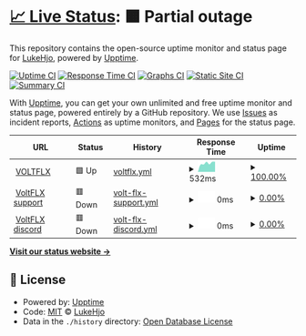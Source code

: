# [📈 Live Status](https://status.voltflx.com): <!--live status--> **🟧 Partial outage**

This repository contains the open-source uptime monitor and status page for [LukeHjo](https://dev.lukehjo.tech), powered by [Upptime](https://github.com/upptime/upptime).

[![Uptime CI](https://github.com/luke-beep/status.voltflx.com/workflows/Uptime%20CI/badge.svg)](https://github.com/luke-beep/status.voltflx.com/actions?query=workflow%3A%22Uptime+CI%22)
[![Response Time CI](https://github.com/luke-beep/status.voltflx.com/workflows/Response%20Time%20CI/badge.svg)](https://github.com/luke-beep/status.voltflx.com/actions?query=workflow%3A%22Response+Time+CI%22)
[![Graphs CI](https://github.com/luke-beep/status.voltflx.com/workflows/Graphs%20CI/badge.svg)](https://github.com/luke-beep/status.voltflx.com/actions?query=workflow%3A%22Graphs+CI%22)
[![Static Site CI](https://github.com/luke-beep/status.voltflx.com/workflows/Static%20Site%20CI/badge.svg)](https://github.com/luke-beep/status.voltflx.com/actions?query=workflow%3A%22Static+Site+CI%22)
[![Summary CI](https://github.com/luke-beep/status.voltflx.com/workflows/Summary%20CI/badge.svg)](https://github.com/luke-beep/status.voltflx.com/actions?query=workflow%3A%22Summary+CI%22)

With [Upptime](https://upptime.js.org), you can get your own unlimited and free uptime monitor and status page, powered entirely by a GitHub repository. We use [Issues](https://github.com/luke-beep/status.voltflx.com/issues) as incident reports, [Actions](https://github.com/luke-beep/status.voltflx.com/actions) as uptime monitors, and [Pages](https://status.voltflx.com) for the status page.

<!--start: status pages-->
<!-- This summary is generated by Upptime (https://github.com/upptime/upptime) -->
<!-- Do not edit this manually, your changes will be overwritten -->
<!-- prettier-ignore -->
| URL | Status | History | Response Time | Uptime |
| --- | ------ | ------- | ------------- | ------ |
| <img alt="" src="https://icons.duckduckgo.com/ip3/voltflx.com.ico" height="13"> [VOLTFLX](https://voltflx.com) | 🟩 Up | [voltflx.yml](https://github.com/luke-beep/status.voltflx.com/commits/HEAD/history/voltflx.yml) | <details><summary><img alt="Response time graph" src="./graphs/voltflx/response-time-week.png" height="20"> 532ms</summary><br><a href="https://status.voltflx.com/history/voltflx"><img alt="Response time 480" src="https://img.shields.io/endpoint?url=https%3A%2F%2Fraw.githubusercontent.com%2Fluke-beep%2Fstatus.voltflx.com%2FHEAD%2Fapi%2Fvoltflx%2Fresponse-time.json"></a><br><a href="https://status.voltflx.com/history/voltflx"><img alt="24-hour response time 618" src="https://img.shields.io/endpoint?url=https%3A%2F%2Fraw.githubusercontent.com%2Fluke-beep%2Fstatus.voltflx.com%2FHEAD%2Fapi%2Fvoltflx%2Fresponse-time-day.json"></a><br><a href="https://status.voltflx.com/history/voltflx"><img alt="7-day response time 532" src="https://img.shields.io/endpoint?url=https%3A%2F%2Fraw.githubusercontent.com%2Fluke-beep%2Fstatus.voltflx.com%2FHEAD%2Fapi%2Fvoltflx%2Fresponse-time-week.json"></a><br><a href="https://status.voltflx.com/history/voltflx"><img alt="30-day response time 471" src="https://img.shields.io/endpoint?url=https%3A%2F%2Fraw.githubusercontent.com%2Fluke-beep%2Fstatus.voltflx.com%2FHEAD%2Fapi%2Fvoltflx%2Fresponse-time-month.json"></a><br><a href="https://status.voltflx.com/history/voltflx"><img alt="1-year response time 480" src="https://img.shields.io/endpoint?url=https%3A%2F%2Fraw.githubusercontent.com%2Fluke-beep%2Fstatus.voltflx.com%2FHEAD%2Fapi%2Fvoltflx%2Fresponse-time-year.json"></a></details> | <details><summary><a href="https://status.voltflx.com/history/voltflx">100.00%</a></summary><a href="https://status.voltflx.com/history/voltflx"><img alt="All-time uptime 100.00%" src="https://img.shields.io/endpoint?url=https%3A%2F%2Fraw.githubusercontent.com%2Fluke-beep%2Fstatus.voltflx.com%2FHEAD%2Fapi%2Fvoltflx%2Fuptime.json"></a><br><a href="https://status.voltflx.com/history/voltflx"><img alt="24-hour uptime 100.00%" src="https://img.shields.io/endpoint?url=https%3A%2F%2Fraw.githubusercontent.com%2Fluke-beep%2Fstatus.voltflx.com%2FHEAD%2Fapi%2Fvoltflx%2Fuptime-day.json"></a><br><a href="https://status.voltflx.com/history/voltflx"><img alt="7-day uptime 100.00%" src="https://img.shields.io/endpoint?url=https%3A%2F%2Fraw.githubusercontent.com%2Fluke-beep%2Fstatus.voltflx.com%2FHEAD%2Fapi%2Fvoltflx%2Fuptime-week.json"></a><br><a href="https://status.voltflx.com/history/voltflx"><img alt="30-day uptime 100.00%" src="https://img.shields.io/endpoint?url=https%3A%2F%2Fraw.githubusercontent.com%2Fluke-beep%2Fstatus.voltflx.com%2FHEAD%2Fapi%2Fvoltflx%2Fuptime-month.json"></a><br><a href="https://status.voltflx.com/history/voltflx"><img alt="1-year uptime 100.00%" src="https://img.shields.io/endpoint?url=https%3A%2F%2Fraw.githubusercontent.com%2Fluke-beep%2Fstatus.voltflx.com%2FHEAD%2Fapi%2Fvoltflx%2Fuptime-year.json"></a></details>
| <img alt="" src="https://icons.duckduckgo.com/ip3/support.voltflx.com.ico" height="13"> [VoltFLX support](https://support.voltflx.com) | 🟥 Down | [volt-flx-support.yml](https://github.com/luke-beep/status.voltflx.com/commits/HEAD/history/volt-flx-support.yml) | <details><summary><img alt="Response time graph" src="./graphs/volt-flx-support/response-time-week.png" height="20"> 0ms</summary><br><a href="https://status.voltflx.com/history/volt-flx-support"><img alt="Response time 0" src="https://img.shields.io/endpoint?url=https%3A%2F%2Fraw.githubusercontent.com%2Fluke-beep%2Fstatus.voltflx.com%2FHEAD%2Fapi%2Fvolt-flx-support%2Fresponse-time.json"></a><br><a href="https://status.voltflx.com/history/volt-flx-support"><img alt="24-hour response time 0" src="https://img.shields.io/endpoint?url=https%3A%2F%2Fraw.githubusercontent.com%2Fluke-beep%2Fstatus.voltflx.com%2FHEAD%2Fapi%2Fvolt-flx-support%2Fresponse-time-day.json"></a><br><a href="https://status.voltflx.com/history/volt-flx-support"><img alt="7-day response time 0" src="https://img.shields.io/endpoint?url=https%3A%2F%2Fraw.githubusercontent.com%2Fluke-beep%2Fstatus.voltflx.com%2FHEAD%2Fapi%2Fvolt-flx-support%2Fresponse-time-week.json"></a><br><a href="https://status.voltflx.com/history/volt-flx-support"><img alt="30-day response time 0" src="https://img.shields.io/endpoint?url=https%3A%2F%2Fraw.githubusercontent.com%2Fluke-beep%2Fstatus.voltflx.com%2FHEAD%2Fapi%2Fvolt-flx-support%2Fresponse-time-month.json"></a><br><a href="https://status.voltflx.com/history/volt-flx-support"><img alt="1-year response time 0" src="https://img.shields.io/endpoint?url=https%3A%2F%2Fraw.githubusercontent.com%2Fluke-beep%2Fstatus.voltflx.com%2FHEAD%2Fapi%2Fvolt-flx-support%2Fresponse-time-year.json"></a></details> | <details><summary><a href="https://status.voltflx.com/history/volt-flx-support">0.00%</a></summary><a href="https://status.voltflx.com/history/volt-flx-support"><img alt="All-time uptime 0.00%" src="https://img.shields.io/endpoint?url=https%3A%2F%2Fraw.githubusercontent.com%2Fluke-beep%2Fstatus.voltflx.com%2FHEAD%2Fapi%2Fvolt-flx-support%2Fuptime.json"></a><br><a href="https://status.voltflx.com/history/volt-flx-support"><img alt="24-hour uptime 0.00%" src="https://img.shields.io/endpoint?url=https%3A%2F%2Fraw.githubusercontent.com%2Fluke-beep%2Fstatus.voltflx.com%2FHEAD%2Fapi%2Fvolt-flx-support%2Fuptime-day.json"></a><br><a href="https://status.voltflx.com/history/volt-flx-support"><img alt="7-day uptime 0.00%" src="https://img.shields.io/endpoint?url=https%3A%2F%2Fraw.githubusercontent.com%2Fluke-beep%2Fstatus.voltflx.com%2FHEAD%2Fapi%2Fvolt-flx-support%2Fuptime-week.json"></a><br><a href="https://status.voltflx.com/history/volt-flx-support"><img alt="30-day uptime 0.00%" src="https://img.shields.io/endpoint?url=https%3A%2F%2Fraw.githubusercontent.com%2Fluke-beep%2Fstatus.voltflx.com%2FHEAD%2Fapi%2Fvolt-flx-support%2Fuptime-month.json"></a><br><a href="https://status.voltflx.com/history/volt-flx-support"><img alt="1-year uptime 0.00%" src="https://img.shields.io/endpoint?url=https%3A%2F%2Fraw.githubusercontent.com%2Fluke-beep%2Fstatus.voltflx.com%2FHEAD%2Fapi%2Fvolt-flx-support%2Fuptime-year.json"></a></details>
| <img alt="" src="https://icons.duckduckgo.com/ip3/discord.voltflx.com.ico" height="13"> [VoltFLX discord](https://discord.voltflx.com) | 🟥 Down | [volt-flx-discord.yml](https://github.com/luke-beep/status.voltflx.com/commits/HEAD/history/volt-flx-discord.yml) | <details><summary><img alt="Response time graph" src="./graphs/volt-flx-discord/response-time-week.png" height="20"> 0ms</summary><br><a href="https://status.voltflx.com/history/volt-flx-discord"><img alt="Response time 0" src="https://img.shields.io/endpoint?url=https%3A%2F%2Fraw.githubusercontent.com%2Fluke-beep%2Fstatus.voltflx.com%2FHEAD%2Fapi%2Fvolt-flx-discord%2Fresponse-time.json"></a><br><a href="https://status.voltflx.com/history/volt-flx-discord"><img alt="24-hour response time 0" src="https://img.shields.io/endpoint?url=https%3A%2F%2Fraw.githubusercontent.com%2Fluke-beep%2Fstatus.voltflx.com%2FHEAD%2Fapi%2Fvolt-flx-discord%2Fresponse-time-day.json"></a><br><a href="https://status.voltflx.com/history/volt-flx-discord"><img alt="7-day response time 0" src="https://img.shields.io/endpoint?url=https%3A%2F%2Fraw.githubusercontent.com%2Fluke-beep%2Fstatus.voltflx.com%2FHEAD%2Fapi%2Fvolt-flx-discord%2Fresponse-time-week.json"></a><br><a href="https://status.voltflx.com/history/volt-flx-discord"><img alt="30-day response time 0" src="https://img.shields.io/endpoint?url=https%3A%2F%2Fraw.githubusercontent.com%2Fluke-beep%2Fstatus.voltflx.com%2FHEAD%2Fapi%2Fvolt-flx-discord%2Fresponse-time-month.json"></a><br><a href="https://status.voltflx.com/history/volt-flx-discord"><img alt="1-year response time 0" src="https://img.shields.io/endpoint?url=https%3A%2F%2Fraw.githubusercontent.com%2Fluke-beep%2Fstatus.voltflx.com%2FHEAD%2Fapi%2Fvolt-flx-discord%2Fresponse-time-year.json"></a></details> | <details><summary><a href="https://status.voltflx.com/history/volt-flx-discord">0.00%</a></summary><a href="https://status.voltflx.com/history/volt-flx-discord"><img alt="All-time uptime 0.00%" src="https://img.shields.io/endpoint?url=https%3A%2F%2Fraw.githubusercontent.com%2Fluke-beep%2Fstatus.voltflx.com%2FHEAD%2Fapi%2Fvolt-flx-discord%2Fuptime.json"></a><br><a href="https://status.voltflx.com/history/volt-flx-discord"><img alt="24-hour uptime 0.00%" src="https://img.shields.io/endpoint?url=https%3A%2F%2Fraw.githubusercontent.com%2Fluke-beep%2Fstatus.voltflx.com%2FHEAD%2Fapi%2Fvolt-flx-discord%2Fuptime-day.json"></a><br><a href="https://status.voltflx.com/history/volt-flx-discord"><img alt="7-day uptime 0.00%" src="https://img.shields.io/endpoint?url=https%3A%2F%2Fraw.githubusercontent.com%2Fluke-beep%2Fstatus.voltflx.com%2FHEAD%2Fapi%2Fvolt-flx-discord%2Fuptime-week.json"></a><br><a href="https://status.voltflx.com/history/volt-flx-discord"><img alt="30-day uptime 0.00%" src="https://img.shields.io/endpoint?url=https%3A%2F%2Fraw.githubusercontent.com%2Fluke-beep%2Fstatus.voltflx.com%2FHEAD%2Fapi%2Fvolt-flx-discord%2Fuptime-month.json"></a><br><a href="https://status.voltflx.com/history/volt-flx-discord"><img alt="1-year uptime 0.00%" src="https://img.shields.io/endpoint?url=https%3A%2F%2Fraw.githubusercontent.com%2Fluke-beep%2Fstatus.voltflx.com%2FHEAD%2Fapi%2Fvolt-flx-discord%2Fuptime-year.json"></a></details>

<!--end: status pages-->

[**Visit our status website →**](https://status.voltflx.com)

## 📄 License

- Powered by: [Upptime](https://github.com/upptime/upptime)
- Code: [MIT](./LICENSE) © [LukeHjo](https://dev.lukehjo.tech)
- Data in the `./history` directory: [Open Database License](https://opendatacommons.org/licenses/odbl/1-0/)
